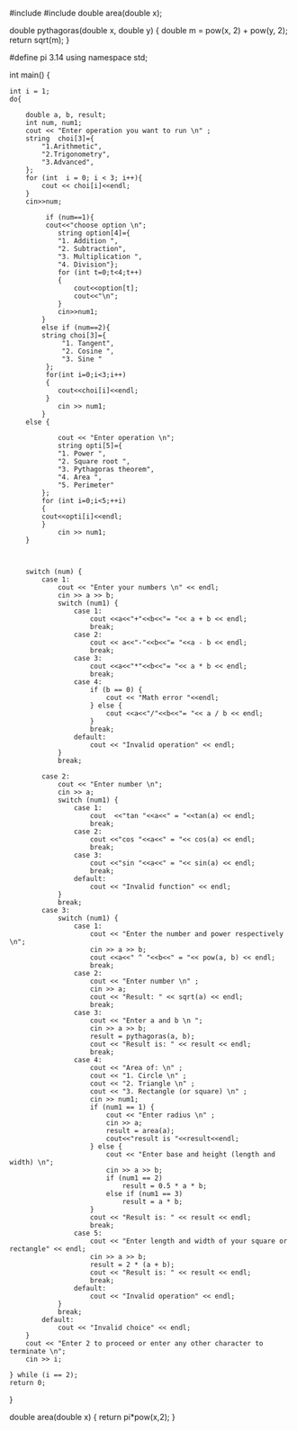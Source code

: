 #include <iostream>
#include <cmath>
double area(double x);

double pythagoras(double x, double y) {
    double m = pow(x, 2) + pow(y, 2);
    return sqrt(m);
}

#define pi 3.14
using namespace std;

int main() {
	
    int i = 1;
    do{
		
        double a, b, result;
        int num, num1;
        cout << "Enter operation you want to run \n" ;
        string  choi[3]={
        	"1.Arithmetic",
        	"2.Trigonometry",
        	"3.Advanced",
		};
		for (int  i = 0; i < 3; i++){
			cout << choi[i]<<endl;
        }
        cin>>num;
        
             if (num==1){
			 cout<<"choose option \n";
            	string option[4]={
                "1. Addition ",
                "2. Subtraction",
                "3. Multiplication ",
                "4. Division"};
                for (int t=0;t<4;t++)
                {
                	cout<<option[t];
                	cout<<"\n";
				}
				cin>>num1;
			}
			else if (num==2){
			string choi[3]={
                 "1. Tangent",
                 "2. Cosine ",
                 "3. Sine "
             };
             for(int i=0;i<3;i++)
             {
             	cout<<choi[i]<<endl;
			 }
                cin >> num1;
            }
        else {
        	
        	    cout << "Enter operation \n";
        	    string opti[5]={
                "1. Power ",
                "2. Square root ",
        		"3. Pythagoras theorem",
                "4. Area ",
            	"5. Perimeter"
            };
            for (int i=0;i<5;++i)
            {
            cout<<opti[i]<<endl;
			}
                cin >> num1;
		}
                
		
    
        switch (num) {
            case 1:
                cout << "Enter your numbers \n" << endl;
                cin >> a >> b;
                switch (num1) {
                    case 1:
                        cout <<a<<"+"<<b<<"= "<< a + b << endl;
                        break;
                    case 2:
                        cout << a<<"-"<<b<<"= "<<a - b << endl;
                        break;
                    case 3:
                        cout <<a<<"*"<<b<<"= "<< a * b << endl;
                        break;
                    case 4:
                        if (b == 0) {
                            cout << "Math error "<<endl;
                        } else {
                            cout <<a<<"/"<<b<<"= "<< a / b << endl;
                        }
                        break;
                    default:
                        cout << "Invalid operation" << endl;
                }
                break;
                
            case 2:
            	cout << "Enter number \n";
                cin >> a;
                switch (num1) {
                    case 1:
                        cout  <<"tan "<<a<<" = "<<tan(a) << endl;
                        break;
                    case 2:
                        cout <<"cos "<<a<<" = "<< cos(a) << endl;
                        break;
                    case 3:
                        cout <<"sin "<<a<<" = "<< sin(a) << endl;
                        break;
                    default:
                        cout << "Invalid function" << endl;
                }
                break;
            case 3:
                switch (num1) {
                    case 1:
                        cout << "Enter the number and power respectively \n";
                        cin >> a >> b;
                        cout <<a<<" ^ "<<b<<" = "<< pow(a, b) << endl;
                        break;
                    case 2:
                        cout << "Enter number \n" ;
                        cin >> a;
                        cout << "Result: " << sqrt(a) << endl;
                        break;
                    case 3:
                        cout << "Enter a and b \n ";
                        cin >> a >> b;
                        result = pythagoras(a, b);
                        cout << "Result is: " << result << endl;
                        break;
                    case 4:
                        cout << "Area of: \n" ;
                        cout << "1. Circle \n" ;
                        cout << "2. Triangle \n" ;
                        cout << "3. Rectangle (or square) \n" ;
                        cin >> num1;
                        if (num1 == 1) {
                            cout << "Enter radius \n" ;
                            cin >> a;
                            result = area(a);
                            cout<<"result is "<<result<<endl;
                        } else {
                            cout << "Enter base and height (length and width) \n";
                            cin >> a >> b;
                            if (num1 == 2)
                                result = 0.5 * a * b;
                            else if (num1 == 3)
                                result = a * b;
                        }
                        cout << "Result is: " << result << endl;
                        break;
                    case 5:
                        cout << "Enter length and width of your square or rectangle" << endl;
                        cin >> a >> b;
                        result = 2 * (a + b);
                        cout << "Result is: " << result << endl;
                        break;
                    default:
                        cout << "Invalid operation" << endl;
                }
                break;
            default:
                cout << "Invalid choice" << endl;
        }
        cout << "Enter 2 to proceed or enter any other character to terminate \n";
        cin >> i;
        
    } while (i == 2);
    return 0;
}

double area(double x)
{
	return pi*pow(x,2);
}
 
